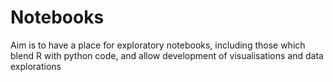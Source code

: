 # Notebooks

Aim is to have a place for exploratory notebooks, including those which blend R with python code, and allow development of visualisations and data explorations